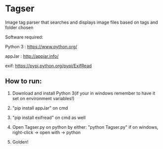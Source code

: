 # Tagser


Image tag parser that searches and displays image files based on tags and folder chosen

Software required:

Python 3 : https://www.python.org/

appJar : http://appjar.info/

exif: https://pypi.python.org/pypi/ExifRead


## How to run:

1. Download and install Python 3(if your in windows remember to have it set on environment variables!)

2. "pip install appJar" on cmd 

3. "pip install exifread" on cmd as well

4. Open Tagser.py on python by either:
    "python Tagser.py"
     if on windows, right-click -> open with -> python

5. Golden!
 
